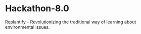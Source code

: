 # Hackathon-8.0
Replantify - Revolutionizing the traditional way of learning about environmental issues. 
